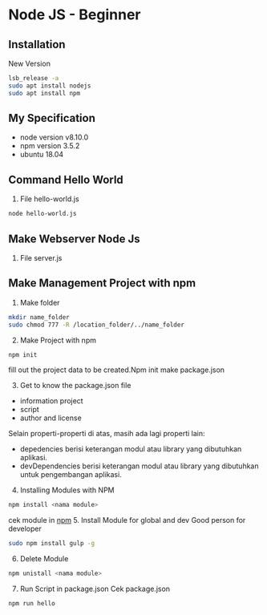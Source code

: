 # Node JS - Beginner

## Installation
New Version 
```bash
lsb_release -a 
sudo apt install nodejs
sudo apt install npm
```
## My Specification
- node version v8.10.0
- npm  version 3.5.2
- ubuntu 18.04 

## Command Hello World
1. File hello-world.js
```bash
node hello-world.js
```
## Make Webserver Node Js
1. File server.js

## Make Management Project with npm
1. Make folder 
```bash
mkdir name_folder
sudo chmod 777 -R /location_folder/../name_folder
```
2. Make Project with npm
```bash
npm init
```
fill out the project data to be created.Npm init make package.json

3. Get to know the package.json file
- information project
- script
- author and license

Selain properti-properti di atas, masih ada lagi properti lain:

- depedencies berisi keterangan modul atau library yang dibutuhkan aplikasi.
- devDependencies berisi keterangan modul atau library yang dibutuhkan untuk pengembangan aplikasi.

4. Installing Modules with NPM
```bash
npm install <nama module>
```
cek module in [npm](https://www.npmjs.com/)
5. Install Module for global and dev
Good person for developer
```bash
sudo npm install gulp -g
```
6. Delete Module
```bash
npm unistall <nama module>
```
7. Run Script in package.json
Cek package.json
```bash
npm run hello 
```
